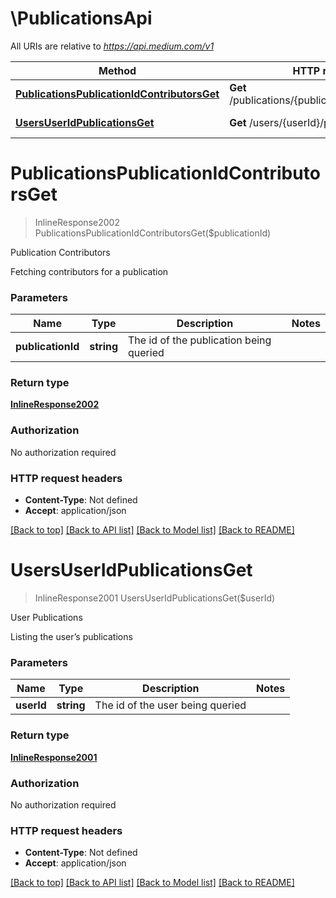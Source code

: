 # \PublicationsApi

All URIs are relative to *https://api.medium.com/v1*

Method | HTTP request | Description
------------- | ------------- | -------------
[**PublicationsPublicationIdContributorsGet**](PublicationsApi.md#PublicationsPublicationIdContributorsGet) | **Get** /publications/{publicationId}/contributors | Publication Contributors
[**UsersUserIdPublicationsGet**](PublicationsApi.md#UsersUserIdPublicationsGet) | **Get** /users/{userId}/publications | User Publications


# **PublicationsPublicationIdContributorsGet**
> InlineResponse2002 PublicationsPublicationIdContributorsGet($publicationId)

Publication Contributors

Fetching contributors for a publication


### Parameters

Name | Type | Description  | Notes
------------- | ------------- | ------------- | -------------
 **publicationId** | **string**| The id of the publication being queried | 

### Return type

[**InlineResponse2002**](inline_response_200_2.md)

### Authorization

No authorization required

### HTTP request headers

 - **Content-Type**: Not defined
 - **Accept**: application/json

[[Back to top]](#) [[Back to API list]](../README.md#documentation-for-api-endpoints) [[Back to Model list]](../README.md#documentation-for-models) [[Back to README]](../README.md)

# **UsersUserIdPublicationsGet**
> InlineResponse2001 UsersUserIdPublicationsGet($userId)

User Publications

Listing the user’s publications


### Parameters

Name | Type | Description  | Notes
------------- | ------------- | ------------- | -------------
 **userId** | **string**| The id of the user being queried | 

### Return type

[**InlineResponse2001**](inline_response_200_1.md)

### Authorization

No authorization required

### HTTP request headers

 - **Content-Type**: Not defined
 - **Accept**: application/json

[[Back to top]](#) [[Back to API list]](../README.md#documentation-for-api-endpoints) [[Back to Model list]](../README.md#documentation-for-models) [[Back to README]](../README.md)

